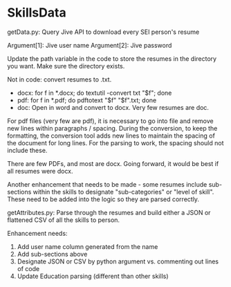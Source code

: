 # SkillsData

getData.py: Query Jive API to download every SEI person's resume

Argument[1]: Jive user name
Argument[2]: Jive password

Update the path variable in the code to store the resumes in the directory you want. Make sure the directory exists. 

Not in code: convert resumes to .txt. 
 - docx: for f in *.docx; do textutil -convert txt "$f"; done
 - pdf: for f in *.pdf; do pdftotext "$f" "$f".txt; done
 - doc: Open in word and convert to docx. Very few resumes are doc. 

For pdf files (very few are pdf), it is necessary to go into file and remove new lines within paragraphs / spacing. During the conversion, to keep the formatting, the conversion tool adds new lines to maintain the spacing of the document for long lines. For the parsing to work, the spacing should not include these. 

There are few PDFs, and most are docx. Going forward, it would be best if all resumes were docx. 

Another enhancement that needs to be made - some resumes include sub-sections within the skills to designate "sub-categories" or "level of skill". These need to be added into the logic so they are parsed correctly. 

getAttributes.py: Parse through the resumes and build either a JSON or flattened CSV of all the skills to person. 

Enhancement needs: 
1. Add user name column generated from the name
2. Add sub-sections above
3. Designate JSON or CSV by python argument vs. commenting out lines of code
4. Update Education parsing (different than other skills) 
